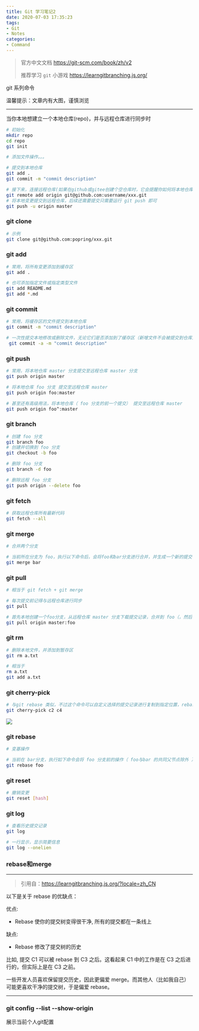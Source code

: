 ```yaml
---
title: Git 学习笔记2
date: 2020-07-03 17:35:23
tags:
- Git
- Notes
categories:
- Command
---
```


> 官方中文文档 https://git-scm.com/book/zh/v2
>
> 推荐学习 `git` 小游戏 https://learngitbranching.js.org/

git 系列命令

温馨提示：文章内有大图，谨慎浏览

***

<!-- more -->

当你本地想建立一个本地仓库(repo)，并与远程仓库进行同步时

```bash
# 初始化
mkdir repo
cd repo
git init

# 添加文件操作。。。

# 提交到本地仓库
git add .
git commit -m "commit description"

# 接下来，连接远程仓库(如果在github或gitee创建个空仓库时，它会提醒你如何将本地仓库和远程仓库连接，username体寒为你账号的用户名,xxx为你的仓库名)
git remote add origin git@github.com:username/xxx.git
# 将本地变更提交到远程仓库，后续还需要提交只需要运行 git push 即可
git push -u origin master
```



### git clone

```bash
# 示例
git clone git@github.com:popring/xxx.git
```

### git add

```bash
# 常用，将所有变更添加到缓存区
git add .

# 也可添加指定文件或指定类型文件
git add README.md
git add *.md
```

### git commit

```bash
# 常用，将缓存区的文件提交到本地仓库
git commit -m "commit description"

# 一次性提交本地修改或删除文件，无论它们是否添加到了缓存区（新增文件不会被提交到仓库）
 git commit -a -m "commit description"
```

### git push

```bash
# 常用，将本地仓库 master 分支提交至远程仓库 master 分支
git push origin master

# 将本地仓库 foo 分支 提交至远程仓库 master
git push origin foo:master

# 甚至还有高级用法，将本地仓库（ foo 分支的前一个提交） 提交至远程仓库 master
git push origin foo^:master
```

### git branch

```bash
# 创建 foo 分支
git branch foo
# 创建并切换到 foo 分支
git checkout -b foo

# 删除 foo 分支
git branch -d foo

# 删除远程 foo 分支
git push origin --delete foo
```

### git fetch

```bash
# 获取远程仓库所有最新代码
git fetch --all
```

### git merge

```bash
# 合并两个分支

# 当前所在分支为 foo，执行以下命令后，会将foo和bar分支进行合并，并生成一个新的提交
git merge bar
```

### git pull

```bash
# 相当于 git fetch + git merge

# 每次提交前记得与远程仓库进行同步
git pull

# 首先本地创建一个foo分支，从远程仓库 master 分支下载提交记录，合并到 foo（，然后在与本地的分支进行合并，再次生成提交）
git pull origin master:foo
```

### git rm

```bash
# 删除本地文件，并添加到暂存区
git rm a.txt

# 相当于
rm a.txt
git add a.txt
```

### git cherry-pick

```bash
# 与git rebase 类似，不过这个命令可以自定义选择的提交记录进行复制到指定位置，rebase只能将指定分支前的提交记录复制到指定位置
git cherry-pick c2 c4
```

![](https://raw.githubusercontent.com/popring/assets-repo/master/img/20200704094158.gif)

### git rebase

```bash
# 变基操作

# 当前在 bar分支，执行如下命令会将 foo 分支前的操作（ foo与bar 的共同父节点除外 ）都复制到 bar 分支之后
git rebase foo
```

### git reset

```bash
# 撤销变更
git reset [hash]
```

### git log

```bash
# 查看历史提交记录
git log

# 一行显示，显示简要信息
git log --onelien
```



### rebase和merge

---

> 引用自：https://learngitbranching.js.org/?locale=zh_CN

以下是关于 rebase 的优缺点：

优点:

- Rebase 使你的提交树变得很干净, 所有的提交都在一条线上

缺点:

- Rebase 修改了提交树的历史

比如, 提交 C1 可以被 rebase 到 C3 之后。这看起来 C1 中的工作是在 C3 之后进行的，但实际上是在 C3 之前。

一些开发人员喜欢保留提交历史，因此更偏爱 merge。而其他人（比如我自己）可能更喜欢干净的提交树，于是偏爱 rebase。

---



### git config --list --show-origin

展示当前个人git配置

